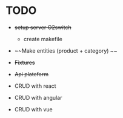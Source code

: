 # TODO  

* ~~setup server O2switch~~
    * create makefile
* ~~Make entities (product + category) ~~
* ~~Fixtures~~
* ~~Api plateform~~

* CRUD with react
* CRUD with angular
* CRUD with vue